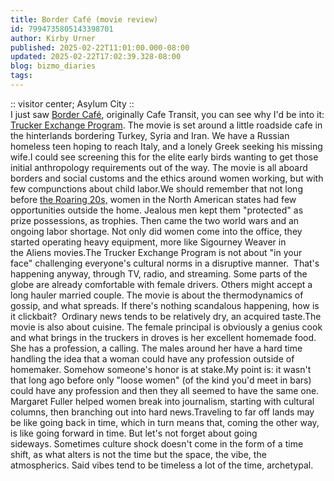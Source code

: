 ```yaml
---
title: Border Café (movie review)
id: 7994735805143398701
author: Kirby Urner
published: 2025-02-22T11:01:00.000-08:00
updated: 2025-02-22T17:02:39.328-08:00
blog: bizmo_diaries
tags: 
---
```


[](https://www.flickr.com/photos/kirbyurner/54344008133/in/dateposted/)

:: visitor center; Asylum City ::  
I just saw [Border Café](https://www.imdb.com/title/tt0477585/), originally Cafe Transit, you can see why I'd be into it: [Trucker Exchange Program](https://worldgame.blogspot.com/2022/08/trucker-exchange-program-promotional.html). The movie is set around a little roadside cafe in the hinterlands bordering Turkey, Syria and Iran. We have a Russian homeless teen hoping to reach Italy, and a lonely Greek seeking his missing wife.I could see screening this for the elite early birds wanting to get those initial anthropology requirements out of the way. The movie is all aboard borders and social customs and the ethics around women working, but with few compunctions about child labor.We should remember that not long before [the Roaring 20s,](https://worldgame.blogspot.com/2024/11/roaring-20s.html) women in the North American states had few opportunities outside the home. Jealous men kept them "protected" as prize possessions, as trophies. Then came the two world wars and an ongoing labor shortage. Not only did women come into the office, they started operating heavy equipment, more like Sigourney Weaver in the Aliens movies.The Trucker Exchange Program is not about "in your face" challenging everyone's cultural norms in a disruptive manner.  That's happening anyway, through TV, radio, and streaming. Some parts of the globe are already comfortable with female drivers. Others might accept a long hauler married couple. The movie is about the thermodynamics of gossip, and what spreads. If there's nothing scandalous happening, how is it clickbait?  Ordinary news tends to be relatively dry, an acquired taste.The movie is also about cuisine. The female principal is obviously a genius cook and what brings in the truckers in droves is her excellent homemade food. She has a profession, a calling. The males around her have a hard time handling the idea that a woman could have any profession outside of homemaker. Somehow someone's honor is at stake.My point is: it wasn't that long ago before only "loose women" (of the kind you'd meet in bars) could have any profession and then they all seemed to have the same one. Margaret Fuller helped women break into journalism, starting with cultural columns, then branching out into hard news.Traveling to far off lands may be like going back in time, which in turn means that, coming the other way, is like going forward in time. But let's not forget about going sideways. Sometimes culture shock doesn't come in the form of a time shift, as what alters is not the time but the space, the vibe, the atmospherics. Said vibes tend to be timeless a lot of the time, archetypal.